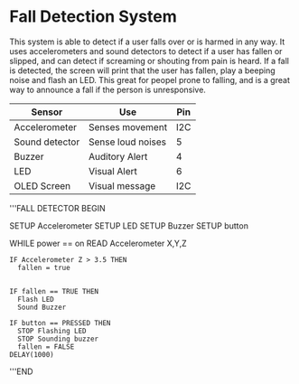 # Fall Detection System

This system is able to detect if a user falls over  or is harmed in any way. 
It uses accelerometers and sound detectors to detect if a user has fallen or slipped, and can detect if screaming or shouting from pain is heard. 
If a fall is detected, the screen will print that the user has fallen, play a beeping noise and flash an LED. This great for peopel prone to falling, and is a great way to announce a fall if the person is unresponsive.

| Sensor | Use | Pin |
| ------ | --- | --- |
| Accelerometer | Senses movement | I2C |
| Sound detector | Sense loud noises | 5 |
| Buzzer | Auditory Alert | 4 |
| LED | Visual Alert | 6 |
| OLED Screen | Visual message | I2C |



'''FALL DETECTOR
BEGIN

  SETUP Accelerometer
  SETUP LED
  SETUP Buzzer
  SETUP button

  WHILE power == on
    READ Accelerometer X,Y,Z
    
    IF Accelerometer Z > 3.5 THEN
      fallen = true


    IF fallen == TRUE THEN
      Flash LED
      Sound Buzzer

    IF button == PRESSED THEN
      STOP Flashing LED
      STOP Sounding buzzer
      fallen = FALSE 
    DELAY(1000)


'''END
 